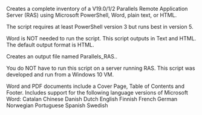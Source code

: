 Creates a complete inventory of a V19.0/1/2 Parallels Remote Application Server (RAS) using 
Microsoft PowerShell, Word, plain text, or HTML.

The script requires at least PowerShell version 3 but runs best in version 5.

Word is NOT needed to run the script. This script outputs in Text and HTML.
The default output format is HTML.

Creates an output file named Parallels_RAS.<fileextension>.

You do NOT have to run this script on a server running RAS. This script was developed 
and run from a Windows 10 VM.

Word and PDF documents include a Cover Page, Table of Contents and Footer.
Includes support for the following language versions of Microsoft Word:
	Catalan
	Chinese
	Danish
	Dutch
	English
	Finnish
	French
	German
	Norwegian
	Portuguese
	Spanish
	Swedish
